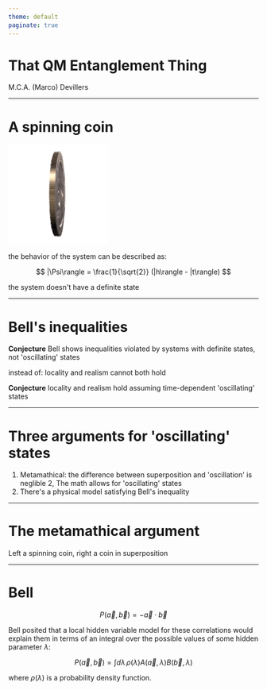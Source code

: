 ```yaml
---
theme: default
paginate: true
---
```


# That QM Entanglement Thing

M.C.A. (Marco) Devillers

---

# A spinning coin

![](coin.gif)

the behavior of the system can be described as:

$$ |\Psi\rangle = \frac{1}{\sqrt{2}} (|h\rangle - |t\rangle) $$

the system doesn't have a definite state

---

# Bell's inequalities

**Conjecture** Bell shows inequalities violated by systems with definite states, not 'oscillating' states

instead of: locality and realism cannot both hold 

**Conjecture** locality and realism hold assuming time-dependent 'oscillating' states

---

# Three arguments for 'oscillating' states

1. Metamathical: the difference between superposition and 'oscillation' is neglible
2, The math allows for 'oscillating' states
3. There's a physical model satisfying Bell's inequality

----

# The metamathical argument

Left a spinning coin, right a coin in superposition


----

# Bell



$$ P(\vec{a}, \vec{b}) = - \vec{a} \cdot \vec{b} $$

Bell posited that a local hidden variable model for these correlations would explain them in terms of an integral over the possible values of some hidden parameter $\lambda$:

$$ P(\vec{a}, \vec{b}) = \int d\lambda\, \rho(\lambda) A(\vec{a}, \lambda) B(\vec{b}, \lambda) $$

where $\rho(\lambda)$ is a probability density function.
